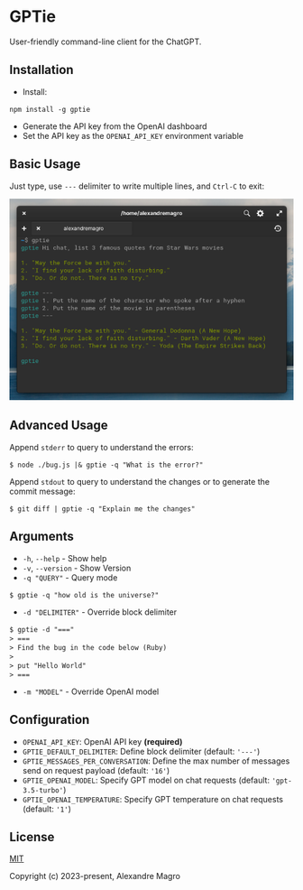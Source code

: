 # GPTie

User-friendly command-line client for the ChatGPT.

## Installation

- Install:

```shell
npm install -g gptie
```

- Generate the API key from the OpenAI dashboard
- Set the API key as the `OPENAI_API_KEY` environment variable

## Basic Usage

Just type, use `---` delimiter to write multiple lines, and `Ctrl-C` to exit:

<p align="center">
  <img src="assets/example.png"/>
</p>

## Advanced Usage

Append `stderr` to query to understand the errors:

```shell
$ node ./bug.js |& gptie -q "What is the error?"
```

Append `stdout` to query to understand the changes or to generate the commit message:

```shell
$ git diff | gptie -q "Explain me the changes"
```

## Arguments

- `-h`, `--help` - Show help
- `-v`, `--version` - Show Version
- `-q "QUERY"` - Query mode

```shell
$ gptie -q "how old is the universe?"
```

- `-d "DELIMITER"` - Override block delimiter

```
$ gptie -d "==="
> ===
> Find the bug in the code below (Ruby)
>
> put "Hello World"
> ===
```
- `-m "MODEL"` - Override OpenAI model

## Configuration

- `OPENAI_API_KEY`: OpenAI API key **(required)**
- `GPTIE_DEFAULT_DELIMITER`: Define block delimiter (default: `'---'`)
- `GPTIE_MESSAGES_PER_CONVERSATION`: Define the max number of messages send on request payload
  (default: `'16'`)
- `GPTIE_OPENAI_MODEL`: Specify GPT model on chat requests (default: `'gpt-3.5-turbo'`)
- `GPTIE_OPENAI_TEMPERATURE`: Specify GPT temperature on chat requests (default: `'1'`)

## License

[MIT](http://opensource.org/licenses/MIT)

Copyright (c) 2023-present, Alexandre Magro
